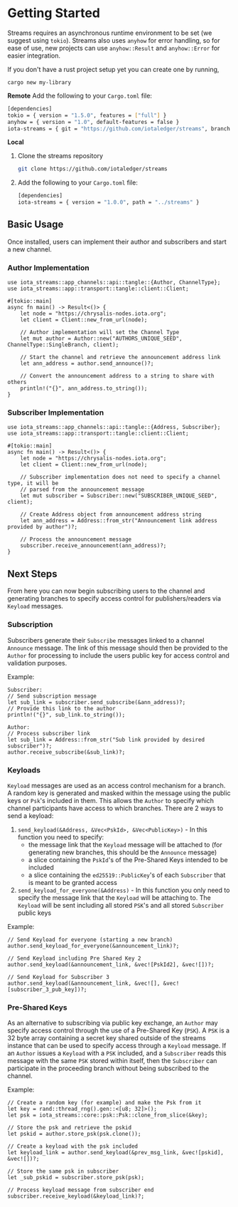 # Getting Started
Streams requires an asynchronous runtime environment to be set (we suggest using `tokio`). Streams also uses 
`anyhow` for error handling, so for ease of use, new projects can use `anyhow::Result` and `anyhow::Error` 
for easier integration. 


If you don't have a rust project setup yet you can create one by running,

    cargo new my-library

**Remote**
Add the following to your `Cargo.toml` file:

```bash
[dependencies]
tokio = { version = "1.5.0", features = ["full"] }
anyhow = { version = "1.0", default-features = false }
iota-streams = { git = "https://github.com/iotaledger/streams", branch  = "master"}
```

**Local**

1. Clone the streams repository

    ```bash
    git clone https://github.com/iotaledger/streams
    ```

2. Add the following to your `Cargo.toml` file:

    ```bash
    [dependencies]
    iota-streams = { version = "1.0.0", path = "../streams" }
    ```

## Basic Usage
Once installed, users can implement their author and subscribers and start a new channel.
 
### Author Implementation
```
use iota_streams::app_channels::api::tangle::{Author, ChannelType};
use iota_streams::app::transport::tangle::client::Client;

#[tokio::main]
async fn main() -> Result<()> {
    let node = "https://chrysalis-nodes.iota.org";
    let client = Client::new_from_url(node);

    // Author implementation will set the Channel Type
    let mut author = Author::new("AUTHORS_UNIQUE_SEED", ChannelType::SingleBranch, client);
    
    // Start the channel and retrieve the announcement address link
    let ann_address = author.send_announce()?;   

    // Convert the announcement address to a string to share with others
    println!("{}", ann_address.to_string()); 
}
```

### Subscriber Implementation
```
use iota_streams::app_channels::api::tangle::{Address, Subscriber};
use iota_streams::app::transport::tangle::client::Client;

#[tokio::main]
async fn main() -> Result<()> {
    let node = "https://chrysalis-nodes.iota.org";
    let client = Client::new_from_url(node);

    // Subscriber implementation does not need to specify a channel type, it will be 
    // parsed from the announcement message
    let mut subscriber = Subscriber::new("SUBSCRIBER_UNIQUE_SEED", client);
    
    // Create Address object from announcement address string
    let ann_address = Address::from_str("Announcement link address provided by author")?;   

    // Process the announcement message
    subscriber.receive_announcement(ann_address)?;
}
```

## Next Steps
From here you can now begin subscribing users to the channel and generating branches to specify access control 
for publishers/readers via `Keyload` messages.  

### Subscription 
Subscribers generate their `Subscribe` messages linked to a channel `Announce` message. The link of this message 
should then be provided to the `Author` for processing to include the users public key for access control and 
validation purposes.

Example: 
```
Subscriber: 
// Send subscription message
let sub_link = subscriber.send_subscribe(&ann_address)?;
// Provide this link to the author
println!("{}", sub_link.to_string());
```

```
Author: 
// Process subscriber link 
let sub_link = Address::from_str("Sub link provided by desired subscriber")?;
author.receive_subscribe(&sub_link)?;
```

### Keyloads 
`Keyload` messages are used as an access control mechanism for a branch. A random key is generated and masked within the 
message using the public keys or `Psk`'s included in them. This allows the `Author` to specify which channel 
participants have access to which branches. There are 2 ways to send a keyload: 
1. `send_keyload(&Address, &Vec<PskId>, &Vec<PublicKey>)` - In this function you need to specify:
    - the message link that the `Keyload` message will be attached to (for generating new branches, this should be the 
    `Announce` message) 
    - a slice containing the `PskId`'s of the Pre-Shared Keys intended to be included 
    - a slice containing the `ed25519::PublicKey`'s of each `Subscriber` that is meant to be granted access 
2. `send_keyload_for_everyone(&Address)` - In this function you only need to specify the message link that the `Keyload` 
will be attaching to. The `Keyload` will be sent including all stored `PSK`'s and all stored `Subscriber` public keys 

Example: 
```
// Send Keyload for everyone (starting a new branch) 
author.send_keyload_for_everyone(&announcement_link)?;

// Send Keyload including Pre Shared Key 2 
author.send_keyload(&announcement_link, &vec![PskId2], &vec![])?;

// Send Keyload for Subscriber 3
author.send_keyload(&announcement_link, &vec![], &vec![subscriber_3_pub_key])?;
```

### Pre-Shared Keys 
As an alternative to subscribing via public key exchange, an `Author` may specify access control through the use of 
a Pre-Shared Key (`PSK`). A `PSK` is a 32 byte array containing a secret key shared outside of the streams instance 
that can be used to specify access through a `Keyload` message. If an `Author` issues a `Keyload` with a `PSK` included, 
and a `Subscriber` reads this message with the same `PSK` stored within itself, then the `Subscriber` can participate in 
the proceeding branch without being subscribed to the channel. 

Example: 
```
// Create a random key (for example) and make the Psk from it
let key = rand::thread_rng().gen::<[u8; 32]>();
let psk = iota_streams::core::psk::Psk::clone_from_slice(&key);

// Store the psk and retrieve the pskid
let pskid = author.store_psk(psk.clone());

// Create a keyload with the psk included
let keyload_link = author.send_keyload(&prev_msg_link, &vec![pskid], &vec![])?;

// Store the same psk in subscriber 
let _sub_pskid = subscriber.store_psk(psk);

// Process keyload message from subscriber end
subscriber.receive_keyload(&keyload_link)?;
```

